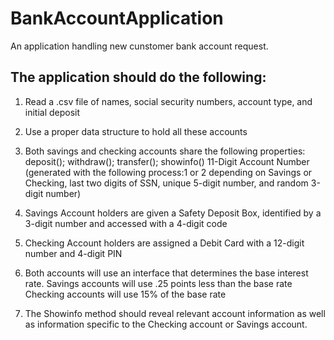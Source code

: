 # BankAccountApplication
An application handling new cunstomer bank account request.
## The application should do the following:
1. Read a .csv file of names, social security numbers, account type, and initial deposit
2. Use a proper data structure to hold all these accounts
3. Both savings and checking accounts share the following properties:
	deposit(); withdraw(); transfer(); showinfo()
  11-Digit Account Number (generated with the following process:1 or 2 depending on Savings or Checking, last two digits of SSN, unique  5-digit number, and random 3-digit number)

4. Savings Account holders are given a Safety Deposit Box, identified by a 3-digit number and accessed with a 4-digit code
5. Checking Account holders are assigned a Debit Card with a 12-digit number and 4-digit PIN 
6. Both accounts will use an interface that determines the base interest rate.
     Savings accounts will use .25 points less than the base rate
     Checking accounts will use 15% of the base rate
7. The Showinfo method should reveal relevant account information as well as information specific to the Checking account or Savings account.

